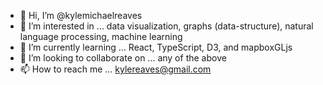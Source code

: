 - 👋 Hi, I’m @kylemichaelreaves
- 👀 I’m interested in ... data visualization, graphs (data-structure), natural language processing, machine learning
- 🌱 I’m currently learning ... React, TypeScript, D3, and mapboxGLjs
- 💞️ I’m looking to collaborate on ... any of the above
- 📫 How to reach me ... kylereaves@gmail.com

<!---
kylemichaelreaves/kylemichaelreaves is a ✨ special ✨ repository because its `README.md` (this file) appears on your GitHub profile.
You can click the Preview link to take a look at your changes.
--->
